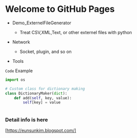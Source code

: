 # Welcome to GitHub Pages


- Demo_ExternelFileGenerator
  - Treat CSV,XML,Text, or other externel files with python
  
- Network
  - Socket, plugin, and so on

- Tools

`Code`
Example 

```python
import os

# Custom class for dictionary making
class DictionaryMaker(dict):
	def add(self, key, value):
		self[key] = value
    
```





### Detail info is here


[https://eunsunkim.blogspot.com/]
